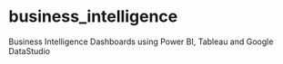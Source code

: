 # business_intelligence
Business Intelligence Dashboards using Power BI, Tableau and Google DataStudio
